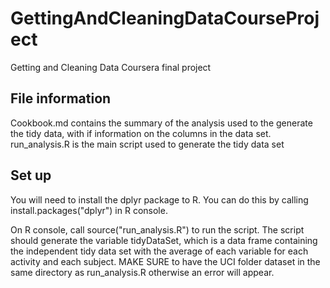 # GettingAndCleaningDataCourseProject
Getting and Cleaning Data Coursera final project

## File information
Cookbook.md contains the summary of the analysis used to the generate the tidy data, with if information on the columns in the data set.
run_analysis.R is the main script used to generate the tidy data set

## Set up
You will need to install the dplyr package to R. You can do this by calling install.packages("dplyr") in R console.

On R console, call source("run_analysis.R") to run the script. The script should generate the variable 
tidyDataSet, which is a data frame containing the independent tidy data set with the average of each variable for each activity and each subject. MAKE SURE to have the UCI folder dataset in the same directory as run_analysis.R otherwise an error will appear. 
